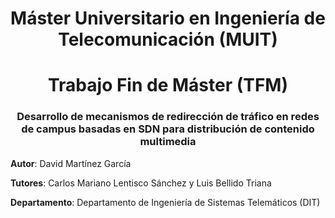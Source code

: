 
<div align="center"><h1>Máster Universitario en Ingeniería de Telecomunicación (MUIT)</h1></div>

<div align="center"><h1>Trabajo Fin de Máster (TFM)</h1></div>

<div align="center"><h3>Desarrollo de mecanismos de redirección de tráfico en redes de campus basadas en SDN para distribución de contenido multimedia</h3></div>

**Autor**: David Martínez García

**Tutores**: Carlos Mariano Lentisco Sánchez y Luis Bellido Triana

**Departamento**: Departamento de Ingeniería de Sistemas Telemáticos (DIT)
